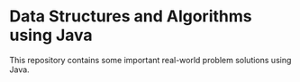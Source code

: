 # Data Structures and Algorithms using Java
This repository contains some important real-world problem solutions using Java.
